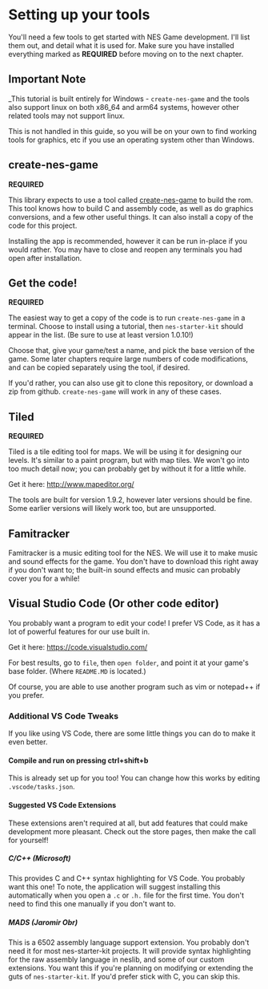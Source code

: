 # Setting up your tools

You'll need a few tools to get started with NES Game development. I'll list them out, and detail what it is used for.
Make sure you have installed everything marked as **REQUIRED** before moving on to the next chapter.

## Important Note 

_This tutorial is built entirely for Windows - `create-nes-game` and the tools also support
linux on both x86_64 and arm64 systems, however other related tools may not support linux. 

This is not handled in this guide, so you will be on your own to find working tools for
graphics, etc if you use an operating system other than Windows.

## create-nes-game

**REQUIRED**

This library expects to use a tool called 
[create-nes-game](https://cppchriscpp.github.io/create-nes-game/#/)
to build the rom. This tool knows how to build C and assembly code, as well as do graphics conversions, and
a few other useful things. It can also install a copy of the code for this project.

Installing the app is recommended, however it can be run in-place if you would rather. You may have to close and
reopen any terminals you had open after installation.

## Get the code!

**REQUIRED**

The easiest way to get a copy of the code is to run `create-nes-game` in a terminal. Choose to install using a 
tutorial, then `nes-starter-kit` should appear in the list. (Be sure to use at least version 1.0.10!)

Choose that, give your game/test a name, and pick the base version of the game. Some later chapters require large
numbers of code modifications, and can be copied separately using the tool, if desired. 

If you'd rather, you can also use git to clone this repository, or download a zip from github. `create-nes-game`
will work in any of these cases. 

## Tiled

**REQUIRED**

Tiled is a tile editing tool for maps. We will be using it for designing our levels. It's similar to a paint program, but
with map tiles. We won't go into too much detail now; you can probably get by without it for a little while.

Get it here: http://www.mapeditor.org/

The tools are built for version 1.9.2, however later versions should be fine. Some earlier versions will likely work
too, but are unsupported.

## Famitracker

Famitracker is a music editing tool for the NES. We will use it to make music and sound effects for the
game. You don't have to download this right away if you don't want to; the built-in sound effects and 
music can probably cover you for a while!

## Visual Studio Code (Or other code editor)

You probably want a program to edit your code! I prefer VS Code, as it has a lot of powerful features for our use built in.

Get it here: https://code.visualstudio.com/

For best results, go to `file`, then `open folder`, and point it at your game's base folder. (Where `README.MD` is located.)

Of course, you are able to use another program such as vim or notepad++ if you prefer.

### Additional VS Code Tweaks

If you like using VS Code, there are some little things you can do to make it even better. 

#### Compile and run on pressing ctrl+shift+b

This is already set up for you too! You can change how this works by editing `.vscode/tasks.json`.

#### Suggested VS Code Extensions

These extensions aren't required at all, but add features that could make development more pleasant. 
Check out the store pages, then make the call for yourself!

##### C/C++ (Microsoft)

This provides C and C++ syntax highlighting for VS Code. You probably want this one! To note, the application will suggest
installing this automatically when you open a `.c` or `.h.` file for the first time. You don't need to find this one
manually if you don't want to.

##### MADS (Jaromir Obr)

This is a 6502 assembly language support extension. You probably don't need it for most nes-starter-kit projects.
It will provide syntax highlighting for the raw assembly language in neslib, and some of our custom extensions.
You want this if you're planning on modifying or extending the guts of `nes-starter-kit`. If you'd prefer stick with C,
you can skip this.
